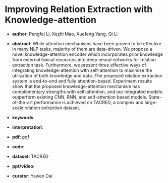 # Improving Relation Extraction with Knowledge-attention

- **author**: Pengfei Li, Kezhi Mao, Xuefeng Yang,  Qi Li

- **abstract**: While attention mechanisms have been proven to be effective in many NLP tasks, majority of them are data-driven. We propose a novel knowledge-attention encoder which incorporates prior knowledge from external lexical resources into deep neural networks for relation extraction task. Furthermore, we present three effective ways of integrating knowledge-attention with self-attention to maximize the utilization of both knowledge and data. The proposed relation extraction system is end-to-end and fully attention-based. Experiment results show that the proposed knowledge-attention mechanism has complementary strengths with self-attention, and our integrated models outperform existing CNN, RNN, and self-attention based models. State-of-the-art performance is achieved on TACRED, a complex and large-scale relation extraction dataset.  

- **keywords**:

- **interpretation**:

- **pdf**: [pdf](https://arxiv.org/pdf/1910.02724)

- **code**:

- **dataset**: TACRED

- **ppt/video**:

- **curator**: Yawen Dai
